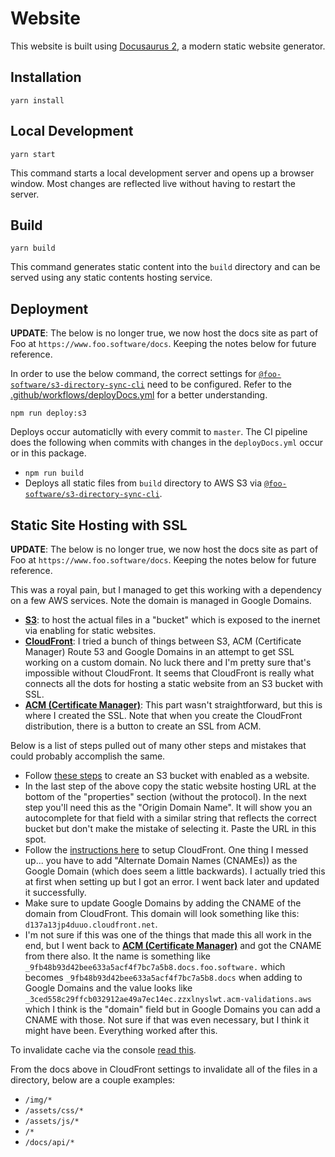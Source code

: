 # Website

This website is built using [Docusaurus 2](https://docusaurus.io/), a modern static website generator.

## Installation

```console
yarn install
```

## Local Development

```console
yarn start
```

This command starts a local development server and opens up a browser window. Most changes are reflected live without having to restart the server.

## Build

```console
yarn build
```

This command generates static content into the `build` directory and can be served using any static contents hosting service.

## Deployment

**UPDATE**: The below is no longer true, we now host the docs site as part of Foo at `https://www.foo.software/docs`. Keeping the notes below for future reference.

In order to use the below command, the correct settings for [`@foo-software/s3-directory-sync-cli`](https://github.com/foo-software/s3-directory-sync-cli) need to be configured. Refer to the [.github/workflows/deployDocs.yml](../../.github/workflows/deployDocs.yml) for a better understanding.

```
npm run deploy:s3
```

Deploys occur automaticlly with every commit to `master`. The CI pipeline does the following when commits with changes in the `deployDocs.yml` occur or in this package.

- `npm run build`
- Deploys all static files from `build` directory to AWS S3 via [`@foo-software/s3-directory-sync-cli`](https://github.com/foo-software/s3-directory-sync-cli).

## Static Site Hosting with SSL

**UPDATE**: The below is no longer true, we now host the docs site as part of Foo at `https://www.foo.software/docs`. Keeping the notes below for future reference.

This was a royal pain, but I managed to get this working with a dependency on a few AWS services. Note the domain is managed in Google Domains.

- [**S3**](https://s3.console.aws.amazon.com/s3/home?region=us-east-1): to host the actual files in a "bucket" which is exposed to the inernet via enabling for static websites.
- [**CloudFront**](https://console.aws.amazon.com/cloudfront/home): I tried a bunch of things between S3, ACM (Certificate Manager) Route 53 and Google Domains in an attempt to get SSL working on a custom domain. No luck there and I'm pretty sure that's impossible without CloudFront. It seems that CloudFront is really what connects all the dots for hosting a static website from an S3 bucket with SSL.
- [**ACM (Certificate Manager)**](https://console.aws.amazon.com/acm/home?region=us-east-1): This part wasn't straightforward, but this is where I created the SSL. Note that when you create the CloudFront distribution, there is a button to create an SSL from ACM.

Below is a list of steps pulled out of many other steps and mistakes that could probably accomplish the same.

- Follow [these steps](https://docs.aws.amazon.com/AmazonS3/latest/userguide/HostingWebsiteOnS3Setup.html) to create an S3 bucket with enabled as a website.
- In the last step of the above copy the static website hosting URL at the bottom of the "properties" section (without the protocol). In the next step you'll need this as the "Origin Domain Name". It will show you an autocomplete for that field with a similar string that reflects the correct bucket but don't make the mistake of selecting it. Paste the URL in this spot.
- Follow the [instructions here](https://aws.amazon.com/premiumsupport/knowledge-center/cloudfront-serve-static-website/#Using_a_website_endpoint_as_the_origin.2C_with_anonymous_.28public.29_access_allowed) to setup CloudFront. One thing I messed up... you have to add "Alternate Domain Names (CNAMEs)) as the Google Domain (which does seem a little backwards). I actually tried this at first when setting up but I got an error. I went back later and updated it successfully.
- Make sure to update Google Domains by adding the CNAME of the domain from CloudFront. This domain will look something like this: `d137a13jp4duuo.cloudfront.net`.
- I'm not sure if this was one of the things that made this all work in the end, but I went back to 
[**ACM (Certificate Manager)**](https://console.aws.amazon.com/acm/home?region=us-east-1) and got the CNAME from there also. It the name is something like `_9fb48b93d42bee633a5acf4f7bc7a5b8.docs.foo.software.` which becomes `_9fb48b93d42bee633a5acf4f7bc7a5b8.docs` when adding to Google Domains and the value looks like `_3ced558c29ffcb032912ae49a7ec14ec.zzxlnyslwt.acm-validations.aws` which I think is the "domain" field but in Google Domains you can add a CNAME with those. Not sure if that was even necessary, but I think it might have been. Everything worked after this.

To invalidate cache via the console [read this](https://docs.aws.amazon.com/AmazonCloudFront/latest/DeveloperGuide/Invalidation.html#Invalidation_Requests).

From the docs above in CloudFront settings to invalidate all of the files in a directory, below are a couple examples:

- `/img/*`
- `/assets/css/*`
- `/assets/js/*`
- `/*`
- `/docs/api/*`
